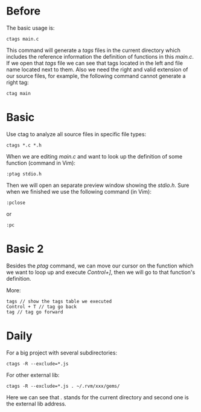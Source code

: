 # Before 
The basic usage is:

    ctags main.c

This command will generate a *tags* files in the current directory which includes the reference information the definition of functions in this *main.c*. If we open that *tags* file we can see that tags located in the left and file name located next to them. Also we need the right and valid extension of our source files, for example, the following command cannot generate a right tag:

    ctag main

# Basic
Use ctag to analyze all source files in specific file types:

    ctags *.c *.h

When we are editing *main.c* and want to look up the definition of some function (command in Vim):

    :ptag stdio.h

Then we will open an separate preview window showing the *stdio.h*. Sure when we finished we use the following command (in Vim):

    :pclose

or

    :pc

# Basic 2
Besides the *ptag* command, we can move our cursor on the function which we want to loop up and execute *Control+]*, then we will go to that function's definition.

More:

    tags // show the tags table we executed
    Control + T // tag go back
    tag // tag go forward

# Daily
For a big project with several subdirectories:

    ctags -R --exclude=*.js

For other external lib:

    ctags -R --exclude=*.js . ~/.rvm/xxx/gems/

Here we can see that *.* stands for the current directory and second one is the external lib address.


